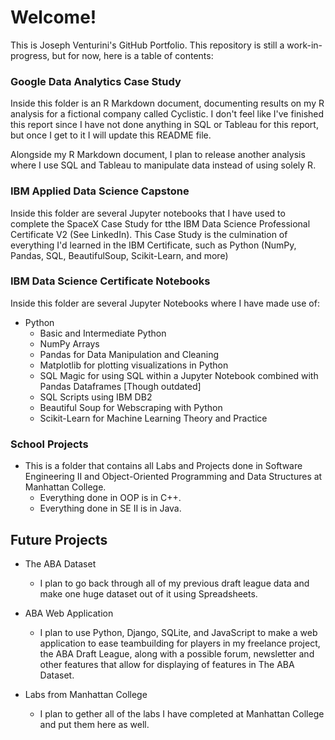 # Welcome!

This is Joseph Venturini's GitHub Portfolio. This repository is still a work-in-progress, but for now, here is a table of contents:

### Google Data Analytics Case Study

Inside this folder is an R Markdown document, documenting results on my R analysis for a fictional company called Cyclistic. I don't feel like I've finished this report since I have not done anything in SQL or Tableau for this report, but once I get to it I will update this README file. 

Alongside my R Markdown document, I plan to release another analysis where I use SQL and Tableau to manipulate data instead of using solely R. 

### IBM Applied Data Science Capstone

Inside this folder are several Jupyter notebooks that I have used to complete the SpaceX Case Study for tthe IBM Data Science Professional Certificate V2 (See LinkedIn). This Case Study is the culmination of everything I'd learned in the IBM Certificate, such as Python (NumPy, Pandas, SQL, BeautifulSoup, Scikit-Learn, and more) 

### IBM Data Science Certificate Notebooks

Inside this folder are several Jupyter Notebooks where I have made use of:

* Python
  + Basic and Intermediate Python
  + NumPy Arrays
  + Pandas for Data Manipulation and Cleaning
  + Matplotlib for plotting visualizations in Python
  + SQL Magic for using SQL within a Jupyter Notebook combined with Pandas Dataframes [Though outdated]
  + SQL Scripts using IBM DB2
  + Beautiful Soup for Webscraping with Python
  + Scikit-Learn for Machine Learning Theory and Practice

### School Projects

* This is a folder that contains all Labs and Projects done in Software Engineering II and Object-Oriented Programming and Data Structures at Manhattan College. 
  + Everything done in OOP is in C++.
  + Everything done in SE II is in Java.

## Future Projects

* The ABA Dataset
  + I plan to go back through all of my previous draft league data and make one huge dataset out of it using Spreadsheets. 

* ABA Web Application
  + I plan to use Python, Django, SQLite, and JavaScript to make a web application to ease teambuilding for players in my freelance project, the ABA Draft League, along with a possible forum, newsletter and other features that allow for displaying of features in The ABA Dataset. 

* Labs from Manhattan College
  + I plan to gether all of the labs I have completed at Manhattan College and put them here as well.
